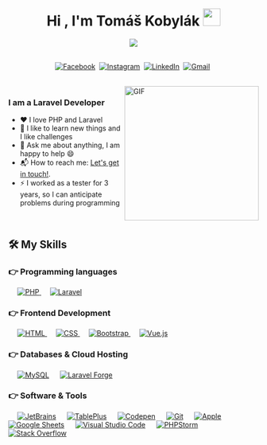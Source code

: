 <h1 align="center">Hi , I'm Tomáš Kobylák <img src="https://media.giphy.com/media/hvRJCLFzcasrR4ia7z/giphy.gif" width="35"></h1>
<p align="center">
  <a href="https://github.com/DenverCoder1/readme-typing-svg"><img src="https://readme-typing-svg.herokuapp.com?lines=Full+Stack+Developer;Laravel;Always%20learning%20new%20things&center=true&width=500&height=50"></a>
</p>

<p align="center">
<br>
<a href="https://www.facebook.com/tomas.kobylak"><img src="https://img.shields.io/badge/facebook-%231877F2.svg?&style=for-the-badge&logo=facebook&logoColor=white" alt="Facebook" /></a>&nbsp;
<a href="https://instagram.com/tomaskobylak"><img src="https://img.shields.io/badge/instagram-%23E4405F.svg?&style=for-the-badge&logo=instagram&logoColor=white" alt="Instagram" /></a>&nbsp;
<a href="https://www.linkedin.com/in/tomáš-kobylák-677833ba/"><img src="https://img.shields.io/badge/linkedin-%230077B5.svg?&style=for-the-badge&logo=linkedin&logoColor=white" alt="LinkedIn" /></a>&nbsp;
<a href="mailto:kobylakt@gmail.com?subject=Hello Tomas"><img src="https://img.shields.io/badge/gmail-%23D14836.svg?&style=for-the-badge&logo=gmail&logoColor=white" alt="Gmail"/></a>&nbsp;
</p>

<br>

<img align="right" height="270px" alt="GIF" src="https://i.pinimg.com/originals/e4/26/70/e426702edf874b181aced1e2fa5c6cde.gif" />

### I am a Laravel Developer
- ❤️  I love PHP and Laravel
- 🧠 I like to learn new things and I like challenges
- 💬 Ask me about anything, I am happy to help :smile:
- 📬 How to reach me: [Let's get in touch!](https://www.linkedin.com/in/tomáš-kobylák-677833ba/).
- ⚡ I worked as a tester for 3 years, so I can anticipate problems during programming

<br>


## 🛠️ My Skills

### 👉 Programming languages

<p align="left"> 
  &emsp; 
<a href="https://www.php.net/">
    <img alt="PHP" src="https://img.shields.io/badge/PHP-%23777BB4.svg?logo=php&logoColor=white"/>
  </a>
  &emsp;
  <a href="https://laravel.com/" target="_blank"> 
    <img alt="Laravel" src="https://img.shields.io/badge/-Laravel-white?logo=laravel">
  </a> 
</p>

### 👉 Frontend Development
<p align="left"> 
  &emsp; 
  <a href="https://www.w3.org/html/" target="_blank"> 
   <img alt="HTML" src="https://img.shields.io/badge/HTML5%20-%23E34F26.svg?logo=html5&logoColor=white">
  </a>   
  &emsp;
  <a href="https://www.w3schools.com/css/" target="_blank">
    <img alt="CSS" src="https://img.shields.io/badge/CSS%20-%231572B6.svg?logo=css3&logoColor=white">
  </a> 
   &emsp;
  <a href="https://getbootstrap.com" target="_blank"> 
    <img alt="Bootstrap" src="https://img.shields.io/badge/Bootstrap-%23563D7C.svg?style=flat&logo=bootstrap&logoColor=white"/>
  </a>
   &emsp;
  <a href="https://vuejs.org/" target="_blank"> 
    <img alt="Vue.js" src="https://img.shields.io/badge/Vue.js-%e749a0.svg?style=flat&logo=vue.js&logoColor=white"/>
  </a>
</p>

### 👉 Databases & Cloud Hosting
<p align="left">
  &emsp;
    <a href="https://www.mysql.com/"><img alt="MySQL" src="https://img.shields.io/badge/MySQL-%2300f.svg?style=flat&llogo=mysql&logoColor=white"></a>
  &emsp;
    <a href="https://forge.laravel.com/"><img alt="Laravel Forge" src ="https://img.shields.io/badge/Laravel_Forge-%2307405e.svg?style=flat&logo=forge&logoColor=white"/></a>
 </p>
 

 ### 👉 Software & Tools
 
<p>
  &emsp;
    <a href="#"><img alt="JetBrains" src="https://img.shields.io/badge/JetBrains-%23563D7C.svg?logo=jetbrains&logoColor=white"></a>
  &emsp;
    <a href="#"><img alt="TablePlus" src="https://img.shields.io/badge/TablePlus-00b56a.svg?logo=tableplus&logoColor=white"></a>
  &emsp;
    <a href="#"><img alt="Codepen" src="https://img.shields.io/badge/Codepen-000000.svg?logo=codepen&logoColor=white"></a>
  &emsp;
    <a href="#"><img alt="Git" src="https://img.shields.io/badge/Git%20-%23F05033.svg?logo=git&logoColor=white"></a>
  &emsp;
    <a href="#"><img alt="Apple" src="https://img.shields.io/badge/Apple-000000?style=flat&logo=apple&logoColor=white"></a>
  &emsp;
    <a href="#"><img alt="Google Sheets" src="https://img.shields.io/badge/Google%20Sheets%20-%2334A853.svg?logo=google%20sheets&logoColor=white"></a>
  &emsp;
    <a href="#"><img alt="Visual Studio Code" src="https://img.shields.io/badge/Visual%20Studio%20Code-0078d7.svg?logo=visual-studio-code&logoColor=white"></a>
  &emsp;
    <a href="#"><img alt="PHPStorm" src="https://img.shields.io/badge/PHPStorm-%23563D7C.svg?logo=phpstorm&logoColor=white"></a>
  &emsp;
    <a href="#"><img alt="Stack Overflow" src="https://img.shields.io/badge/-Stack%20Overflow-FE7A16?logo=stack-overflow&logoColor=white"></a>
  &emsp;
</p>

<br/>
